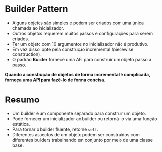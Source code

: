 # Builder Pattern

* Alguns objetos são simples e podem ser criados com uma única chamada ao inicializador.
* Outros objetos requerem muitos passos e configurações para serem criados.
* Ter um objeto com 10 argumentos no inicializador não é produtivo.
* Em vez disso, opte pela construção incremental (piecewise construction).
* O padrão **Builder** fornece uma API para construir um objeto passo a passo.

**Quando a construção de objetos de forma incremental é complicada, forneça uma API para fazê-lo de forma concisa.**

# Resumo

* Um builder é um componente separado para construir um objeto.
* Pode fornecer um inicializador ao builder ou retorná-lo via uma função estática.
* Para tornar o builder fluente, retorne `self`.
* Diferentes aspectos de um objeto podem ser construídos com diferentes builders trabalhando em conjunto por meio de uma classe base.
